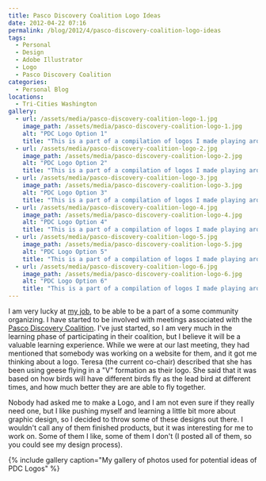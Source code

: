 ```yaml
---
title: Pasco Discovery Coalition Logo Ideas
date: 2012-04-22 07:16
permalink: /blog/2012/4/pasco-discovery-coalition-logo-ideas
tags:
  - Personal
  - Design
  - Adobe Illustrator
  - Logo
  - Pasco Discovery Coalition
categories:
  - Personal Blog
locations: 
  - Tri-Cities Washington
gallery:
  - url: /assets/media/pasco-discovery-coalition-logo-1.jpg
    image_path: /assets/media/pasco-discovery-coalition-logo-1.jpg
    alt: "PDC Logo Option 1"
    title: "This is a part of a compilation of logos I made playing around with Adobe Illustrator. This is number 1 of 6. It uses a simple logo template of their geese with a circle of the title along the top. You can find the Adobe Illustrator file on the blog post."
  - url: /assets/media/pasco-discovery-coalition-logo-2.jpg
    image_path: /assets/media/pasco-discovery-coalition-logo-2.jpg
    alt: "PDC Logo Option 2"
    title: "This is a part of a compilation of logos I made playing around with Adobe Illustrator. This is number 2 of 6. It uses a circle with a dark center, the geese flying in the middle. You can find the Adobe Illustrator file on the blog post."
  - url: /assets/media/pasco-discovery-coalition-logo-3.jpg
    image_path: /assets/media/pasco-discovery-coalition-logo-3.jpg
    alt: "PDC Logo Option 3"
    title: "This is a part of a compilation of logos I made playing around with Adobe Illustrator. This is number 3 of 6. This features the geese flying in formation with text in a V shape along with the title forming a V. You can find theAdobe Illustrator file on the blog post."
  - url: /assets/media/pasco-discovery-coalition-logo-4.jpg
    image_path: /assets/media/pasco-discovery-coalition-logo-4.jpg
    alt: "PDC Logo Option 4"
    title: "This is a part of a compilation of logos I made playing around with Adobe Illustrator. This is number 4 of 6. It uses a text only logo format. It uses the the SCO that is similar in all of the words, and makes the V shape. You can find the Adobe Illustrator file on the blog post."
  - url: /assets/media/pasco-discovery-coalition-logo-5.jpg
    image_path: /assets/media/pasco-discovery-coalition-logo-5.jpg
    alt: "PDC Logo Option 5"
    title: "This is a part of a compilation of logos I made playing around with Adobe Illustrator. This is number 5 of 6. Uses a circle with the geese flying in the middle again, but this time without an outer circle encompassing it and a light brown background. You can find the Adobe Illustrator file on the blog post."
  - url: /assets/media/pasco-discovery-coalition-logo-6.jpg
    image_path: /assets/media/pasco-discovery-coalition-logo-6.jpg
    alt: "PDC Logo Option 6"
    title: "This is a part of a compilation of logos I made playing around with Adobe Illustrator. This is number 6 of 6. It uses a circle that is yellow like the sun and a ribbon to display the title. You can find the Adobe Illustrator file on the blog post."
---
```


I am very lucky at [my job][1], to be able to be a part of a some community organizing.  I have started to be involved with meetings associated with the [Pasco Discovery Coalition][2].  I've just started, so I am very much in the learning phase of participating in their coalition, but I believe it will be a valuable learning experience.  While we were at our last meeting, they had mentioned that somebody was working on a website for them, and it got me thinking about a logo.  Teresa (the current co-chair) described that she has been using geese flying in a "V" formation as their logo.  She said that it was based on how birds will have different birds fly as the lead bird at different times, and how much better they are are able to fly together.

   [1]: /blog?tag=TCCH%20BHS
   [2]: http://www.dshs.wa.gov/pdf/dbhr/Pasco%20PRI%20Brochure-%20Final.pdf

Nobody had asked me to make a Logo, and I am not even sure if they really need one, but I like pushing myself and learning a little bit more about graphic design, so I decided to throw some of these designs out there.  I wouldn't call any of them finished products, but it was interesting for me to work on.  Some of them I like, some of them I don't (I posted all of them, so you could see my design process).

{% include gallery caption="My gallery of photos used for potential ideas of PDC Logos" %}

